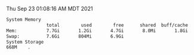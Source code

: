 Thu Sep 23 01:08:16 AM MDT 2021
```bash
System Memory
               total        used        free      shared  buff/cache   available
Mem:           7.7Gi       1.2Gi       4.7Gi       8.0Mi       1.8Gi       6.2Gi
Swap:          7.6Gi       804Mi       6.9Gi
System Storage
668M	.
```
